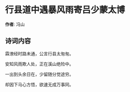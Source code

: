 # 行县道中遇暴风雨寄吕少蒙太博

**作者**: 冯山

## 诗词内容

霖潦经时路未通，公言行县太匆匆。

安知风雨欺人处，正在溪山绝险中。

一出到头余日在，少留随分觉途穷。

却因下马心方悟，欲速无成万事同。

